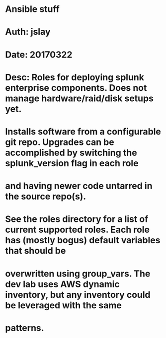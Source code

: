 # Ansible stuff
# Auth: jslay
# Date: 20170322
# Desc: Roles for deploying splunk enterprise components.  Does not manage hardware/raid/disk setups yet.
#	Installs software from a configurable git repo.  Upgrades can be accomplished by switching the splunk_version flag in each role
#	and having newer code untarred in the source repo(s).
#	See the roles directory for a list of current supported roles.  Each role has (mostly bogus) default variables that should be 
#	overwritten using group_vars.  The dev lab uses AWS dynamic inventory, but any inventory could be leveraged with the same
#	patterns. 
